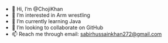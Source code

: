 - 👋 Hi, I’m @ChojiKhan
- 👀 I’m interested in Arm wrestling 
- 🌱 I’m currently learning Java
- 💞️ I’m looking to collaborate on GitHub 
- 📫 Reach me through email: sabirhussainkhan272@gmail.com

<!---
ChojiKhan/ChojiKhan is a ✨ special ✨ repository because its `README.md` (this file) appears on your GitHub profile.
You can click the Preview link to take a look at your changes.
--->
